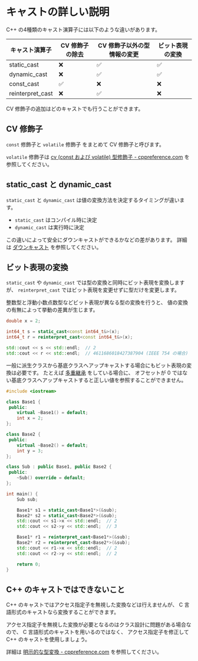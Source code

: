 # キャストの詳しい説明

C++ の4種類のキャスト演算子には以下のような違いがあります。

|  キャスト演算子  |  CV 修飾子の除去   | CV 修飾子以外の型情報の変更 |  ビット表現の変換  |
|------------------|--------------------|-----------------------------|--------------------|
| static_cast      | :x:                | :white_check_mark:          | :white_check_mark: |
| dynamic_cast     | :x:                | :white_check_mark:          | :white_check_mark: |
| const_cast       | :white_check_mark: | :x:                         | :x:                |
| reinterpret_cast | :x:                | :white_check_mark:          | :x:                |

CV 修飾子の追加はどのキャストでも行うことができます。

## CV 修飾子

`const` 修飾子と `volatile` 修飾子 をまとめて CV 修飾子と呼びます。

`volatile` 修飾子は
[cv (const および volatile) 型修飾子 - cppreference.com][cppreference_cv]
を参照してください。

[cppreference_cv]: https://ja.cppreference.com/w/cpp/language/cv

## static_cast と dynamic_cast

`static_cast` と `dynamic_cast` は値の変換方法を決定するタイミングが違います。

- `static_cast` はコンパイル時に決定
- `dynamic_cast` は実行時に決定

この違いによって安全にダウンキャストができるかなどの差があります。
詳細は [ダウンキャスト][downcasts] を参照してください。

[downcasts]: appendix-downcasts.md

## ビット表現の変換

`static_cast` や `dynamic_cast` では型の変換と同時にビット表現を変換しますが、
`reinterpret_cast` ではビット表現を変更せずに型だけを変更します。

整数型と浮動小数点数型などビット表現が異なる型の変換を行うと、
値の変換の有無によって挙動の差異が生じます。

```cpp
double x = 2;

int64_t s = static_cast<const int64_t&>(x);
int64_t r = reinterpret_cast<const int64_t&>(x);

std::cout << s << std::endl;  // 2
std::cout << r << std::endl;  // 4611686018427387904 (IEEE 754 の場合)
```

一般に派生クラスから基底クラスへアップキャストする場合にもビット表現の変換は必要です。
たとえば [多重継承][wikipedia_multiple_inheritance] をしている場合に、
オフセットが 0 ではない基底クラスへアップキャストすると正しい値を参照することができません。

<!-- TODO: メモリ上でのクラスの表現を説明せずにオフセットという概念を使用している -->

[wikipedia_multiple_inheritance]: https://ja.wikipedia.org/wiki/継承_(プログラミング)#多重継承と仮想継承

```cpp linenums="1" hl_lines="31"
#include <iostream>

class Base1 {
 public:
    virtual ~Base1() = default;
    int x = 2;
};

class Base2 {
 public:
    virtual ~Base2() = default;
    int y = 3;
};

class Sub : public Base1, public Base2 {
 public:
    ~Sub() override = default;
};

int main() {
    Sub sub;

    Base1* s1 = static_cast<Base1*>(&sub);
    Base2* s2 = static_cast<Base2*>(&sub);
    std::cout << s1->x << std::endl;  // 2
    std::cout << s2->y << std::endl;  // 3

    Base1* r1 = reinterpret_cast<Base1*>(&sub);
    Base2* r2 = reinterpret_cast<Base2*>(&sub);
    std::cout << r1->x << std::endl;  // 2
    std::cout << r2->y << std::endl;  // 2

    return 0;
}
```

## C++ のキャストではできないこと

C++ のキャストではアクセス指定子を無視した変換などは行えませんが、
C 言語形式のキャストなら変換することができます。

アクセス指定子を無視した変換が必要となるのはクラス設計に問題がある場合なので、
C 言語形式のキャストを用いるのではなく、
アクセス指定子を修正して C++ のキャストを使用しましょう。

詳細は
[明示的な型変換 - cppreference.com][cppreference_explicit_cast]
を参照してください。

[cppreference_explicit_cast]: https://ja.cppreference.com/w/cpp/language/explicit_cast
